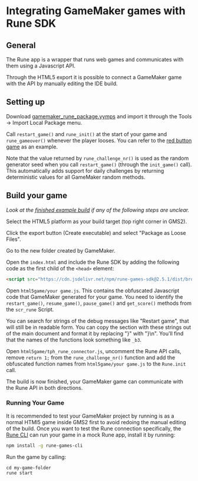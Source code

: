 # Integrating GameMaker games with Rune SDK

## General
The Rune app is a wrapper that runs web games and communicates with them using a Javascript API. 

Through the HTML5 export it is possible to connect a GameMaker game with the API by manually editing the IDE build.

## Setting up

Download [gamemaker_rune_package.yymps](./gamemaker_rune_package.yymps) and import it through the Tools -> Import Local Package menu.

Call `restart_game()` and `rune_init()` at the start of your game and `rune_gameover()` whenever the player looses. You can refer to the [red button game](../examples/red-button/) as an example.

Note that the value returned by `rune_challenge_nr()` is used as the random generator seed when you call `restart_game()` (through the `init_game()` call). This automatically adds support for daily challenges by returning deterministic values for all GameMaker random methods.

## Build your game

*Look at the [finished example build](<./finished example build/>) if any of the following steps are unclear.*

Select the HTML5 platform as your build target (top right corner in GMS2). 

Click the export button (Create executable) and select "Package as Loose Files".

Go to the new folder created by GameMaker.

Open the `index.html` and include the Rune SDK by adding the following code as the first child of the `<head>` element:

```html
<script src="https://cdn.jsdelivr.net/npm/rune-games-sdk@2.5.1/dist/browser.min.js"></script>
```

Open `html5game/your game.js`. This contains the obfuscated Javascript code that GameMaker generated for your game. You need to identify the `restart_game()`, `resume_game()`, `pause_game()` and `get_score()` methods from the `scr_rune` Script. 

You can search for strings of the debug messages like "Restart game", that will still be in readable form. You can copy the section with these strings out of the main document and format it by replacing "}" with "}\n". You'll find that the names of the functions look something like `_b3`.

Open `html5game/tph_rune_connector.js`, uncomment the Rune API calls, remove `return 1;` from the `rune_challenge_nr()` function and add the obfuscated function names from `html5game/your game.js` to the `Rune.init` call.

The build is now finished, your GameMaker game can communicate with the Rune API in both directions.

### Running Your Game

It is recommended to test your GameMaker project by running is as a normal HTMl5 game inside GMS2 first to avoid redoing the manual editing of the build. Once you want to test the Rune connection specifically, the [Rune CLI](https://github.com/rune/rune-games-cli) can run your game in a mock
Rune app, install it by running:

```sh
npm install -g rune-games-cli
```

Run the game by calling:

   ```shell
   cd my-game-folder
   rune start
   ```
